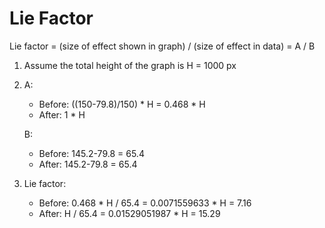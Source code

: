# Lie Factor

Lie factor = (size of effect shown in graph) / (size of effect in data) = A / B

1. Assume the total height of the graph is H = 1000 px
2. A:
   - Before: ((150-79.8)/150) * H = 0.468 * H
   - After:  1 * H

   B:
   - Before: 145.2-79.8 = 65.4
   - After:  145.2-79.8 = 65.4

3. Lie factor:
   - Before: 0.468 * H / 65.4 = 0.0071559633 * H = 7.16
   - After:  H / 65.4 = 0.01529051987 * H = 15.29